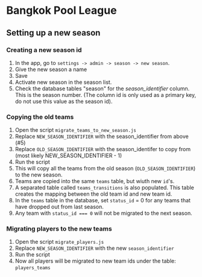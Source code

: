 # Bangkok Pool League

## Setting up a new season

### Creating a new season id
1.  In the app, go to ```settings -> admin -> season -> new season```.
2.  Give the new season a name
3.  Save
4.  Activate new season in the season list.
5.  Check the database tables "season" for the *season_identifier* column.  This is the season number. (The column id is only used as a primary key, do not use this value as the season id).

### Copying the old teams
1.  Open the script ```migrate_teams_to_new_season.js```
2.  Replace ```NEW_SEASON_IDENTIFIER``` with the season_identifier from above (#5)
3.  Replace ```OLD_SEASON_IDENTIFIER``` with the season_identifer to copy from (most likely NEW_SEASON_IDENTIFIER - 1)
4.  Run the script
5.  This will copy all the teams from the old season (```OLD_SEASON_IDENTIFIER```) to the new season.
6.  Teams are copied into the same ```teams``` table, but wiuth new ```id```'s.
7.  A separated table called ```teams_transitions``` is also populated.  This table creates the mapping between the old team id and new team id.
8.  In the ```teams``` table in the database, set ```status_id``` = 0 for any teams that have dropped out from last season.
9.  Any team with ```status_id === 0``` will not be migrated to the next season.

### Migrating players to the new teams
1. Open the script ```migrate_players.js```
2.  Replace ```NEW_SEASON_IDENTIFIER``` with the new ```season_identifier```
3.  Run the script
4.  Now all players will be migrated to new team ids under the table: ```players_teams```
